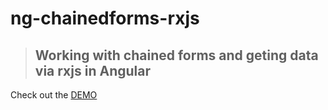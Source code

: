 # ng-chainedforms-rxjs

> ## Working with chained forms and geting data via rxjs in Angular

Check out the [DEMO](https://amirabet.github.io/ng-chainedforms-rxjs/)
